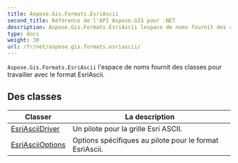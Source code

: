 ```yaml
---
title: Aspose.Gis.Formats.EsriAscii
second_title: Référence de l'API Aspose.GIS pour .NET
description: Aspose.Gis.Formats.EsriAscii lespace de noms fournit des classes pour travailler avec le format EsriAscii.
type: docs
weight: 30
url: /fr/net/aspose.gis.formats.esriascii/
---
```

`Aspose.Gis.Formats.EsriAscii` l'espace de noms fournit des classes pour travailler avec le format EsriAscii.

## Des classes

| Classer | La description |
| --- | --- |
| [EsriAsciiDriver](./esriasciidriver/) | Un pilote pour la grille Esri ASCII. |
| [EsriAsciiOptions](./esriasciioptions/) | Options spécifiques au pilote pour le format EsriAscii. |


